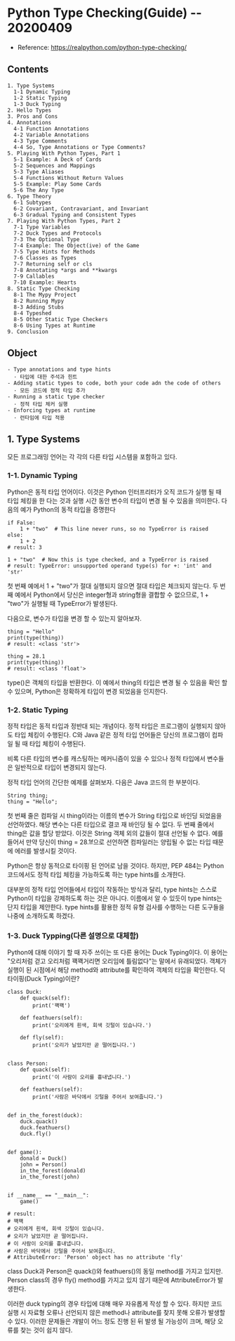 # Python Type Checking(Guide) -- 20200409
- Reference: https://realpython.com/python-type-checking/

## Contents
```
1. Type Systems
  1-1 Dynamic Typing
  1-2 Static Typing
  1-3 Duck Typing
2. Hello Types
3. Pros and Cons
4. Annotations
  4-1 Function Annotations
  4-2 Variable Annotations
  4-3 Type Comments
  4-4 So, Type Annotations or Type Comments?
5. Playing With Python Types, Part 1
  5-1 Example: A Deck of Cards
  5-2 Sequences and Mappings
  5-3 Type Aliases
  5-4 Functions Without Return Values
  5-5 Example: Play Some Cards
  5-6 The Any Type
6. Type Theory
  6-1 Subtypes
  6-2 Covariant, Contravariant, and Invariant
  6-3 Gradual Typing and Consistent Types
7. Playing With Python Types, Part 2
  7-1 Type Variables
  7-2 Duck Types and Protocols
  7-3 The Optional Type
  7-4 Example: The Object(ive) of the Game
  7-5 Type Hints for Methods
  7-6 Classes as Types
  7-7 Returning self or cls
  7-8 Annotating *args and **kwargs
  7-9 Callables
  7-10 Example: Hearts
8. Static Type Checking
  8-1 The Mypy Project
  8-2 Running Mypy
  8-3 Adding Stubs
  8-4 Typeshed
  8-5 Other Static Type Checkers
  8-6 Using Types at Runtime
9. Conclusion
```


## Object
```
- Type annotations and type hints
  · 타입에 대한 주석과 힌트
- Adding static types to code, both your code adn the code of others
  · 모든 코드에 정적 타입 추가
- Running a static type checker
  · 정적 타입 체커 실행
- Enforcing types at runtime
  · 런타임에 타입 적용
```

## 1. Type Systems
모든 프로그래밍 언어는 각 각의 다른 타입 시스템을 포함하고 있다.

### 1-1. Dynamic Typing
Python은 동적 타입 언어이다. 
이것은 Python 인터프리터가 오직 코드가 실행 될 때 타입 체킹을 한 다는 것과 실행 시간 동안 변수의 타입이 변경 될 수 있음을 의미한다.
다음의 예가 Python의 동적 타입을 증명한다

```
if False:
    1 + "two"  # This line never runs, so no TypeError is raised
else:
    1 + 2
# result: 3

1 + "two"  # Now this is type checked, and a TypeError is raised
# result: TypeError: unsupported operand type(s) for +: 'int' and 'str'
```

첫 번째 예에서 1 + "two"가 절대 실행되지 않으면 절대 타입은 체크되지 않는다.
두 번째 예에서 Python에서 당신은 integer형과 string형을 결합할 수 없으므로, 1 + "two"가 실행될 때 TypeError가 발생된다.

다음으로, 변수가 타입을 변경 할 수 있는지 알아보자.

```
thing = "Hello"
print(type(thing))
# result: <class 'str'>

thing = 28.1
print(type(thing))
# result: <class 'float'>
```

type()은 객체의 타입을 반환한다.
이 예에서 thing의 타입은 변경 될 수 있음을 확인 할 수 있으며, Python은 정확하게 타입이 변경 되었음을 인지한다.

### 1-2. Static Typing
정적 타입은 동적 타입과 정반대 되는 개념이다.
정적 타입은 프로그램이 실행되지 않아도 타입 체킹이 수행된다.
C와 Java 같은 정적 타입 언어들은 당신의 프로그램이 컴파일 될 때 타입 체킹이 수행된다.

비록 다른 타입의 변수를 캐스팅하는 메커니즘이 있을 수 있으나 정적 타입에서 변수들은 일반적으로 타입이 변경되지 않는다.

정적 타입 언어의 간단한 예제를 살펴보자. 다음은 Java 코드의 한 부분이다.
```
String thing;
thing = "Hello";
```

첫 번째 줄은 컴파일 시 thing이라는 이름의 변수가 String 타입으로 바인딩 되었음을 선언하였다.
해당 변수는 다른 타입으로 결코 재 바인딩 될 수 없다.
두 번째 줄에서 thing은 값을 할당 받았다.
이것은 String 객체 외의 값들이 절대 선언될 수 없다.
예를 들어서 만약 당신이 thing = 28.1f으로 선언하면 컴파일러는 양립될 수 없는 타입 때문에 에러를 발생시킬 것이다.

Python은 항상 동적으로 타이핑 된 언어로 남을 것이다.
하지만, PEP 484는 Python 코드에서도 정적 타입 체킹을 가능하도록 하는 type hints를 소개한다.

대부분의 정적 타입 언어들에서 타입이 작동하는 방식과 달리, type hints는 스스로 Python이 타입을 강제하도록 하는 것은 아니다. 이름에서 알 수 있듯이 type hints는 단지 타입을 제안한다.
type hints를 활용한 정적 유형 검사를 수행하는 다른 도구들을 나중에 소개하도록 하겠다.


### 1-3. Duck Typping(다른 설명으로 대체함)
Python에 대해 이야기 할 때 자주 쓰이는 또 다른 용어는 Duck Typing이다.
이 용어는 "오리처럼 걷고 오리처럼 꽥꽥거리면 오리임에 틀림없다"는 말에서 유래되었다.
객체가 실행이 된 시점에서 해당 method와 attribute를 확인하여 객체의 타입을 확인한다.
덕 타이핑(Duck Typing)이란?

```
class Duck:
    def quack(self):
        print('꽥꽥')

    def feathuers(self):
        print('오리에게 흰색, 회색 깃털이 있습니다.')

    def fly(self):
        print('오리가 날았지만 곧 떨어집니다.')


class Person:
    def quack(self):
        print('이 사람이 오리를 흉내냅니다.')

    def feathuers(self):
        print('사람은 바닥에서 깃털을 주어서 보여줍니다.')


def in_the_forest(duck):
    duck.quack()
    duck.feathuers()
    duck.fly()


def game():
    donald = Duck()
    john = Person()
    in_the_forest(donald)
    in_the_forest(john)


if __name__ == "__main__":
    game()

# result:
# 꽥꽥
# 오리에게 흰색, 회색 깃털이 있습니다.
# 오리가 날았지만 곧 떨어집니다.
# 이 사람이 오리를 흉내냅니다.
# 사람은 바닥에서 깃털을 주어서 보여줍니다.
# AttributeError: 'Person' object has no attribute 'fly'
```

class Duck과 Person은 quack()와 feathuers()의 동일 method를 가지고 있지만.
Person class의 경우 fly() method를 가지고 있지 않기 때문에 AttributeError가 발생한다.

이러한 duck typing의 경우 타입에 대해 매우 자유롭게 작성 할 수 있다.
하지만 코드 실행 시 자료형 오류나 선언되지 않은 method나 attribute를 찾지 못해 오류가 발생할 수 있다. 이러한 문제들은 개발이 어느 정도 진행 된 뒤 발생 될 가능성이 크며, 해당 오류를 찾는 것이 쉽지 않다.
<!--stackedit_data:
eyJoaXN0b3J5IjpbLTE2NDAzMjE5OTAsMjYwNTcxMjU4XX0=
-->
